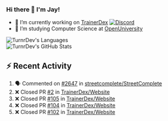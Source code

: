 ### Hi there 👋 I'm Jay!

- 🔭 I’m currently working on [TrainerDex](https://www.github.com/TrainerDex) [![Discord](https://discordapp.com/api/v6/guilds/364313717720219651/widget.png?style=shield)](http://discord.trainerdex.co.uk/)
- 🤔 I’m studying Computer Science at [OpenUniversity](http://www.open.ac.uk/courses/computing-it/degrees/bsc-computing-it-software-q62-soft)

![TurnrDev's Languages](https://github-readme-stats.vercel.app/api/top-langs/?username=TurnrDev&layout=compact&hide_border=true&title_color=1fa6aa&text_color=233247)
<br>
![TurnrDev's GitHub Stats](https://github-readme-stats.vercel.app/api?username=TurnrDev&show_icons=true&hide_border=true&count_private=true&include_all_commits=true&icon_color=1fa6aa&title_color=1fa6aa&text_color=233247)
<br>

## :zap: Recent Activity

<!--START_SECTION:activity-->
1. 🗣 Commented on [#2647](https://github.com/streetcomplete/StreetComplete/issues/2647) in [streetcomplete/StreetComplete](https://github.com/streetcomplete/StreetComplete)
2. ❌ Closed PR [#2](https://github.com/TrainerDex/Website/pull/2) in [TrainerDex/Website](https://github.com/TrainerDex/Website)
3. ❌ Closed PR [#105](https://github.com/TrainerDex/Website/pull/105) in [TrainerDex/Website](https://github.com/TrainerDex/Website)
4. ❌ Closed PR [#104](https://github.com/TrainerDex/Website/pull/104) in [TrainerDex/Website](https://github.com/TrainerDex/Website)
5. ❌ Closed PR [#102](https://github.com/TrainerDex/Website/pull/102) in [TrainerDex/Website](https://github.com/TrainerDex/Website)
<!--END_SECTION:activity-->
